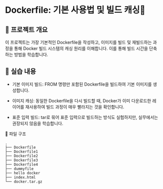 # Dockerfile: 기본 사용법 및 빌드 캐싱📝
## 📖 프로젝트 개요
이 프로젝트는 가장 기본적인 Dockerfile을 작성하고, 이미지를 빌드 및 재빌드하는 과정을 통해 Docker 빌드 시스템의 캐싱 원리를 이해합니다. 이를 통해 빌드 시간을 단축하는 방법을 학습합니다.

## 🚀 실습 내용
+ 기본 이미지 빌드: FROM 명령만 포함된 Dockerfile을 빌드하여 기본 이미지를 생성합니다.

+ 이미지 캐싱: 동일한 Dockerfile을 다시 빌드할 때, Docker가 이미 다운로드한 레이어를 재사용하여 빌드 과정이 매우 빨라지는 것을 확인합니다.

+ 표준 입력 빌드: tar로 묶어 표준 입력으로 빌드하는 방식도 실험하지만, 실무에서는 권장되지 않음을 학습합니다.

📁 파일 구조
```
.
├── Dockerfile
├── Dockerfile1
├── Dockerfile2
├── Dockerfile3
├── Dockerfile4
├── dummyfile
├── hello docker
├── index.html
└── docker.tar.gz
```
